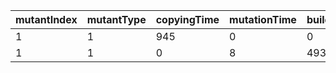 mutantIndex | mutantType | copyingTime | mutationTime | buildingTime | isEqu | isDup | dupID | itCompiles
---|---|---|---|---|---|---|---|---
1 | 1 | 945 | 0 | 0 | 0 | 0 | -1 | 0
1 | 1 | 0 | 8 | 4938 | 0 | 0 | -1 | 1
